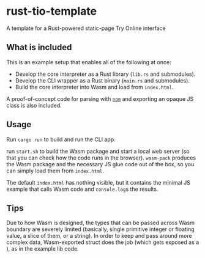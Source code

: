 # rust-tio-template

A template for a Rust-powered static-page Try Online interface

## What is included

This is an example setup that enables all of the following at once:

* Develop the core interpreter as a Rust library (`lib.rs` and submodules).
* Develop the CLI wrapper as a Rust binary (`main.rs` and submodules).
* Build the core interpreter into Wasm and load from `index.html`.

A proof-of-concept code for parsing with [`nom`](https://docs.rs/nom/6.1.2/nom/) and exporting an opaque JS class is also included.

## Usage

Run `cargo run` to build and run the CLI app.

run `start.sh` to build the Wasm package and start a local web server (so that you can check how the code runs in the browser).
`wasm-pack` produces the Wasm package and the necessary JS glue code out of the box, so you can simply load them from `index.html`.

The default `index.html` has nothing visible, but it contains the minimal JS example that calls Wasm code and `console.log`s the results.

## Tips

Due to how Wasm is designed, the types that can be passed across Wasm boundary are severely limited
(basically, single primitive integer or floating value, a slice of them, or a string).
In order to keep and pass around more complex data, Wasm-exported struct does the job (which gets exposed as a ), as in the example lib code.